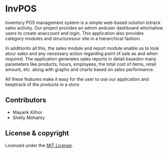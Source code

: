 # InvPOS
Inventory POS management system is a simple web-based solution totrack sales activity. Our project provides an admin anduser dashboard whichallow users to create anaccount and login. This application also provides category modules  and structuresour site in a hierarchical fashion.

In additionto all this, the sales module and report module enable us to look atour sales and any necessary action regarding point of sale as and when  required. The application generates sales reports in detail basedon many parameters like products, hours, employees, the total cost of items, retail amount, etc. along with graphs and charts based on sales performance.

All these features make it easy for the user to use our application and keeptrack of the products in a store.

## Contributors

- Mayank Kilhor
- Shelly Mohanty

## License  & copyright

Licensed under the [MIT License](LICENSE). 

